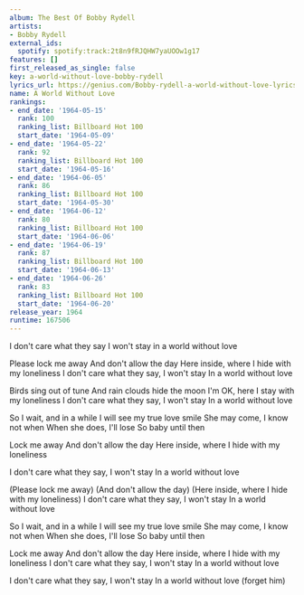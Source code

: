 ```yaml
---
album: The Best Of Bobby Rydell
artists:
- Bobby Rydell
external_ids:
  spotify: spotify:track:2t8n9fRJQHW7yaUOOw1g17
features: []
first_released_as_single: false
key: a-world-without-love-bobby-rydell
lyrics_url: https://genius.com/Bobby-rydell-a-world-without-love-lyrics
name: A World Without Love
rankings:
- end_date: '1964-05-15'
  rank: 100
  ranking_list: Billboard Hot 100
  start_date: '1964-05-09'
- end_date: '1964-05-22'
  rank: 92
  ranking_list: Billboard Hot 100
  start_date: '1964-05-16'
- end_date: '1964-06-05'
  rank: 86
  ranking_list: Billboard Hot 100
  start_date: '1964-05-30'
- end_date: '1964-06-12'
  rank: 80
  ranking_list: Billboard Hot 100
  start_date: '1964-06-06'
- end_date: '1964-06-19'
  rank: 87
  ranking_list: Billboard Hot 100
  start_date: '1964-06-13'
- end_date: '1964-06-26'
  rank: 83
  ranking_list: Billboard Hot 100
  start_date: '1964-06-20'
release_year: 1964
runtime: 167506
---
```

I don't care what they say
I won't stay in a world without love

Please lock me away
And don't allow the day
Here inside, where I hide with my loneliness
I don't care what they say, I won't stay
In a world without love

Birds sing out of tune
And rain clouds hide the moon
I'm OK, here I stay with my loneliness
I don't care what they say, I won't stay
In a world without love

So I wait, and in a while
I will see my true love smile
She may come, I know not when
When she does, I'll lose
So baby until then

Lock me away
And don't allow the day
Here inside, where I hide with my loneliness

I don't care what they say, I won't stay
In a world without love

(Please lock me away)
(And don't allow the day)
(Here inside, where I hide with my loneliness)
I don't care what they say, I won't stay
In a world without love

So I wait, and in a while
I will see my true love smile
She may come, I know not when
When she does, I'll lose
So baby until then

Lock me away
And don't allow the day
Here inside, where I hide with my loneliness
I don't care what they say, I won't stay
In a world without love

I don't care what they say, I won't stay
In a world without love (forget him)

